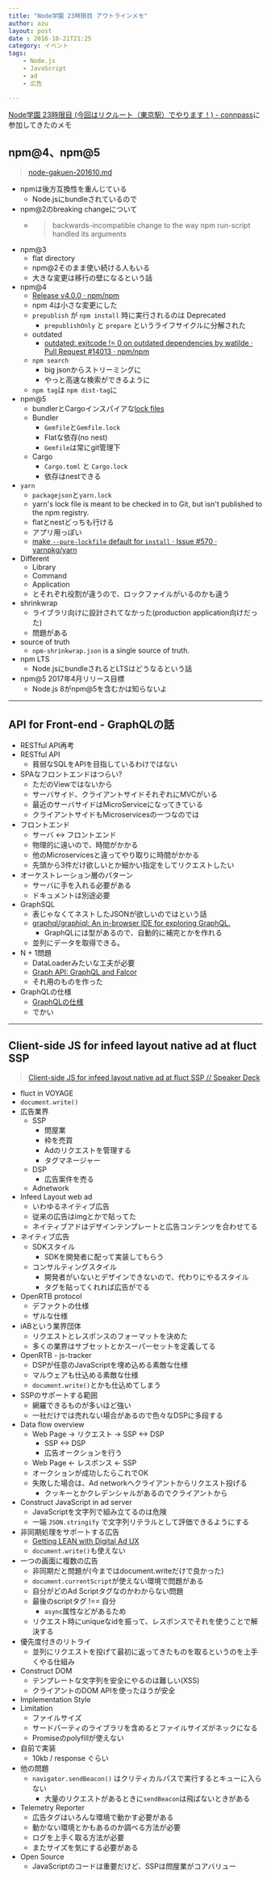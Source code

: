 ```yaml
---
title: "Node学園 23時限目 アウトラインメモ"
author: azu
layout: post
date : 2016-10-21T21:25
category: イベント
tags:
    - Node.js
    - JavaScript
    - ad
    - 広告

---
```



[Node学園 23時限目 (今回はリクルート（東京駅）でやります！) - connpass](http://nodejs.connpass.com/event/42200/ "Node学園 23時限目 (今回はリクルート（東京駅）でやります！) - connpass")に参加してきたのメモ

## npm@4、npm@5
> [node-gakuen-201610.md](https://gist.github.com/othiym23/c98bd4ef5d9fb3f496835bd481ef40ae "node-gakuen-201610.md")


- npmは後方互換性を重んじている
	- Node.jsにbundleされているので
- npm@2のbreaking changeについて
	- > backwards-incompatible change to the way npm run-script handled its arguments
- npm@3
	- flat directory
	- npm@2そのまま使い続ける人もいる
	- 大きな変更は移行の壁になるという話
- npm@4
	- [Release v4.0.0 · npm/npm](https://github.com/npm/npm/releases/tag/v4.0.0 "Release v4.0.0 · npm/npm")
	- npm 4は小さな変更にした
	- `prepublish` が `npm install` 時に実行されるのは Deprecated
		- `prepublishOnly` と `prepare` というライフサイクルに分解された
	- outdated
		- [outdated: exitcode != 0 on outdated dependencies by watilde · Pull Request #14013 · npm/npm](https://github.com/npm/npm/pull/14013 "outdated: exitcode != 0 on outdated dependencies by watilde · Pull Request #14013 · npm/npm")
	- `npm search`
		- big jsonからストリーミングに
		- やっと高速な検索ができるように
	- `npm tag`は `npm dist-tag`に
- npm@5
	- bundlerとCargoインスパイアな[lock files](https://gist.github.com/othiym23/c98bd4ef5d9fb3f496835bd481ef40ae#lock-files "lock files")
	- Bundler
		- `Gemfile`と`Gemfile.lock`
		- Flatな依存(no nest)
		- `Gemfile`は常にgit管理下
	- Cargo
		- `Cargo.toml` と `Cargo.lock`
		- 依存はnestできる
- `yarn`
	- `packagejson`と`yarn.lock`
	- yarn's lock file is meant to be checked in to Git, but isn't published to the npm registry.
	- flatとnestどっちも行ける
	- アプリ用っぽい
	- [make `--pure-lockfile` default for `install` · Issue #570 · yarnpkg/yarn](https://github.com/yarnpkg/yarn/issues/570 "make `--pure-lockfile` default for `install` · Issue #570 · yarnpkg/yarn")
- Different
	- Library
	- Command
	- Application
	- とそれぞれ役割が違うので、ロックファイルがいるのかも違う
- shrinkwrap 
	- ライブラリ向けに設計されてなかった(production application向けだった)
	- 問題がある
- source of truth 
	- `npm-shrinkwrap.json` is a single source of truth.
- npm LTS
	- Node.jsにbundleされるとLTSはどうなるという話
- npm@5 2017年4月リリース目標
	- Node.js 8がnpm@5を含むかは知らないよ


-----

## API for Front-end - GraphQLの話

- RESTful API再考
- RESTful API
	- 貧弱なSQLをAPIを目指しているわけではない
- SPAなフロントエンドはつらい?
	- ただのViewではないから
	- サーバサイド、クライアントサイドそれぞれにMVCがいる
	- 最近のサーバサイドはMicroServiceになってきている
	- クライアントサイドもMicroservicesの一つなのでは
- フロントエンド
	- サーバ <-> フロントエンド
	- 物理的に遠いので、時間がかかる
	- 他のMicroservicesと違ってやり取りに時間がかかる
	- 先頭から3件だけ欲しいとか細かい指定をしてリクエストしたい
- オーケストレーション層のパターン
	- サーバに手を入れる必要がある
	- ドキュメントは別途必要
- GraphSQL
	- 表じゃなくてネストしたJSONが欲しいのではという話
	- [graphql/graphiql: An in-browser IDE for exploring GraphQL.](https://github.com/graphql/graphiql "graphql/graphiql: An in-browser IDE for exploring GraphQL.")
		- GraphQLには型があるので、自動的に補完とかを作れる
	- 並列にデータを取得できる。
- N + 1問題
	- DataLoaderみたいな工夫が必要
	- [Graph API: GraphQL and Falcor](https://quramy.github.io/graph-api-note/#/ "Graph API: GraphQL and Falcor")
	- それ用のものを作った
- GraphQLの仕様
	- [GraphQLの仕様](https://facebook.github.io/graphql/ "GraphQL")
	- でかい

-----

## Client-side JS for infeed layout native ad at fluct SSP

> [Client-side JS for infeed layout native ad at fluct SSP // Speaker Deck](https://speakerdeck.com/saneyuki/client-side-js-for-infeed-layout-native-ad-at-fluct-ssp "Client-side JS for infeed layout native ad at fluct SSP // Speaker Deck")

- fluct in VOYAGE
- `document.write()`
- 広告業界
	- SSP
		- 問屋業
		- 枠を売買
		- Adのリクエストを管理する
		- タグマネージャー
	- DSP
		- 広告案件を売る
	- Adnetwork
- Infeed Layout web ad
	- いわゆるネイティブ広告
	- 従来の広告はimgとかで貼ってた
	- ネイティブアドはデザインテンプレートと広告コンテンツを合わせてる
- ネイティブ広告
	- SDKスタイル
		- SDKを開発者に配って実装してもらう
	- コンサルティングスタイル
		- 開発者がいないとデザインできないので、代わりにやるスタイル
		- タグを貼ってくれれば広告がでる
- OpenRTB protocol
	- デファクトの仕様
	- ザルな仕様
- iABという業界団体
	- リクエストとレスポンスのフォーマットを決めた
	- 多くの業界はサブセットとかスーパーセットを定義してる
- OpenRTB - js-tracker
	- DSPが任意のJavaScriptを埋め込める素敵な仕様
	- マルウェアも仕込める素敵な仕様
	- `document.write()`とかも仕込めてしまう
- SSPのサポートする範囲
	- 網羅できるものが多いほど強い
	- 一社だけでは売れない場合があるので色々なDSPに多段する
- Data flow overview
	- Web Page -> リクエスト -> SSP <-> DSP
		- SSP <-> DSP
		- 広告オークションを行う
	- Web Page <- レスポンス <- SSP
	- オークションが成功したらこれでOK
	- 失敗した場合は、Ad networkへクライアントからリクエスト投げる
		- クッキーとかクレデンシャルがあるのでクライアントから
- Construct JavaScript in ad server
	- JavaScriptを文字列で組み立てるのは危険
	- 一端 `JSON.stringify` で文字列リテラルとして評価できるようにする
- 非同期処理をサポートする広告
	- [Getting LEAN with Digital Ad UX](https://www.iab.com/news/lean/ "Getting LEAN with Digital Ad UX")
	- `document.write()`も使えない
- 一つの画面に複数の広告
	- 非同期だと問題が(今まではdocument.writeだけで良かった)
	- `document.currentScript`が使えない環境で問題がある
	- 自分がどのAd Scriptタグなのかわからない問題
	- 最後のscriptタグ !== 自分
		- `async`属性などがあるため
	- リクエスト時にuniqueなidを振って、レスポンスでそれを使うことで解決する
- 優先度付きのリトライ
	- 並列にリクエストを投げて最初に返ってきたものを取るというのを上手くやる仕組み
- Construct DOM
	- テンプレートな文字列を安全にやるのは難しい(XSS)
	- クライアントのDOM APIを使ったほうが安全
- Implementation Style
- Limitation
	- ファイルサイズ
	- サードパーティのライブラリを含めるとファイルサイズがネックになる
	- Promiseのpolyfillが使えない
- 自前で実装
	- 10kb / response ぐらい
- 他の問題
	- `navigator.sendBeacon()` はクリティカルパスで実行するとキューに入らない
		- 大量のリクエストがあるときに`sendBeacon`は飛ばないときがある
- Telemetry Reporter
	- 広告タグはいろんな環境で動かす必要がある
	- 動かない環境とかもあるのか調べる方法が必要
	- ログを上手く取る方法が必要
	- またサイズを気にする必要がある
- Open Source
	- JavaScriptのコードは重要だけど、SSPは問屋業がコアバリュー
